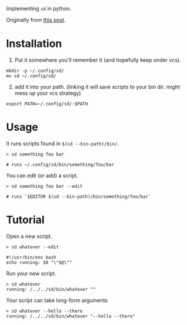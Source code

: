 Implementing `sd` in python.

Originally from [this post](https://ianthehenry.com/posts/a-cozy-nest-for-your-scripts/).


# Installation

1. Put it somewhere you'll remember it (and hopefully keep under vcs).

```
mkdir -p ~/.config/sd/
mv sd ~/.config/sd/
```

2. add it into your path. (linking it will save scripts to your bin dir. might mess up your vcs strategy)

```
export PATH=~/.config/sd/:$PATH
```

# Usage

It runs scripts found in `$(sd --bin-path)/bin/`.

```
> sd something foo bar

# runs ~/.config/sd/bin/something/foo/bar
```

You can edit (or add) a script.

```
> sd something foo bar --edit

# runs `$EDITOR $(sd --bin-path)/bin/something/foo/bar`
```

# Tutorial

Open a new script.

```
> sd whatever --edit
```

```
#!/usr/bin/env bash
echo running: $0 "\"$@\""
```

Run your new script.

```
> sd whatever
running: /../../sd/bin/whatever ""
```

Your script can take long-form arguments

```
> sd whatever --hello --there
running: /../../sd/bin/whatever "--hello --there"
```
